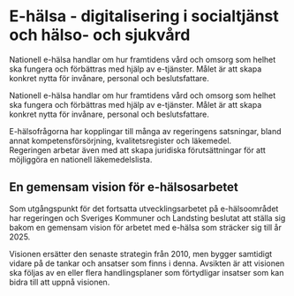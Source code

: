 # E-hälsa - digitalisering i socialtjänst och hälso- och sjukvård

Nationell e-hälsa handlar om hur framtidens vård och omsorg som helhet ska fungera och förbättras med hjälp av e-tjänster. Målet är att skapa konkret nytta för invånare, personal och beslutsfattare.

Nationell e-hälsa handlar om hur framtidens vård och omsorg som helhet ska fungera och förbättras med hjälp av e-tjänster. Målet är att skapa konkret nytta för invånare, personal och beslutsfattare.

E-hälsofrågorna har kopplingar till många av regeringens satsningar, bland annat kompetensförsörjning, kvalitetsregister och läkemedel. Regeringen arbetar även med att skapa juridiska förutsättningar för att möjliggöra en nationell läkemedelslista.

## En gemensam vision för e-hälsosarbetet

Som utgångspunkt för det fortsatta utvecklingsarbetet på e-hälsoområdet har regeringen och Sveriges Kommuner och Landsting beslutat att ställa sig bakom en gemensam vision för arbetet med e-hälsa som sträcker sig till år 2025.

Visionen ersätter den senaste strategin från 2010, men bygger samtidigt vidare på de tankar och ansatser som finns i denna. Avsikten är att visionen ska följas av en eller flera handlingsplaner som förtydligar insatser som kan bidra till att uppnå visionen.
